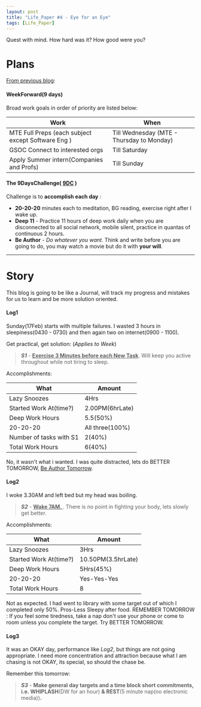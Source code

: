 ```yaml
---
layout: post
title: "Life_Paper #4 - Eye for an Eye"
tags: [Life_Paper]
---
```

Quest with mind. How hard was it? How good were you?

# Plans
<u>From previous blog</u>:
#### WeekForward(9 days)
Broad work goals in order of priority are listed below:

|Work|When|
|---|---|
|MTE Full Preps (each subject except Software Eng )|Till Wednesday (MTE - Thursday to Monday)|
|GSOC Connect to interested orgs|Till Saturday|
|Apply Summer intern(Companies and Profs) |Till Sunday|

#### The 9DaysChallenge( <u>9DC</u> )

Challenge is to **accomplish each day** :
* **20-20-20** minutes each to meditation, BG reading, exercise right after I wake up.
* **Deep 11** - Practice 11 hours of deep work daily when you are disconnected to all social network, mobile silent, practice in quantas of continuous 2 hours.
* **Be Author** - <i>Do whatever you want.</i> Think and write before you are going to do, you may watch a movie but do it with **your will**.

---

# Story
This blog is going to be like a Journal, will track my progress and mistakes for us to learn and be more solution oriented.

#### Log1
Sunday(17Feb) starts with multiple failures. I wasted 3 hours in sleepiness(0430 - 0730) and then again two on internet(0900 - 1100).

Get practical, get solution: (*Applies to Week*)
> ***S1*** - **<u> Exercise 3 Minutes before each New Task</u>**. Will keep you active throughout while not tiring to sleep.

Accomplishments:

|What|Amount|
|---|---|
|Lazy Snoozes|4Hrs|
|Started Work At(time?)|2.00PM(6hrLate)|
|Deep Work Hours|5.5(50%)|
|20-20-20|All three(100%)|
|Number of tasks with S1|2(40%)|
|Total Work Hours|6(40%)|

No, it wasn't what i wanted. I was quite distracted, lets do BETTER TOMORROW, <u>Be Author Tomorrow</u>.

#### Log2
I woke 3.30AM and left bed but my head was boiling.
> ***S2*** - **<u> Wake 7AM. </u>**. There is no point in fighting your body, lets slowly get better.

Accomplishments:

|What|Amount|
|---|---|
|Lazy Snoozes|3Hrs|
|Started Work At(time?)|10.50PM(3.5hrLate)|
|Deep Work Hours|5Hrs(45%)|
|20-20-20|Yes-Yes-Yes|
|Total Work Hours|8|

Not as expected. I had went to library with some target out of which I completed only 50%. Pros-Less Sleepy after food.
REMEMBER TOMORROW : If you feel some tiredness, take a nap don't use your phone or come to room unless you complete the target. Try BETTER TOMORROW.
#### Log3
It was an OKAY day, performance like *Log2*, but things are not going appropriate. I need more concentration and attraction because what I am chasing is not OKAY, its special, so should the chase be.

Remember this tomorrow:
> ***S3*** - **Make general day targets and a time block short commitments, i.e. WHIPLASH**(DW for an hour) **& REST**(5 minute nap(no electronic media))**.**
